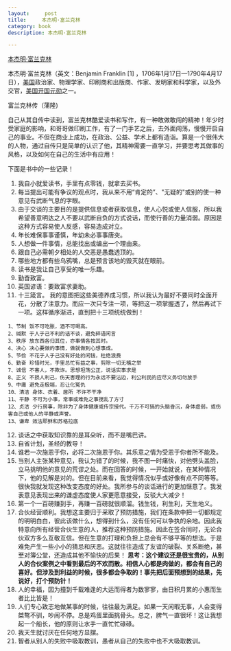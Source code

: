 ```yaml
---
layout:     post
title:     本杰明·富兰克林
category: book
description: 本杰明·富兰克林

---
```


[本杰明·富兰克林](https://baike.baidu.com/item/%E6%9C%AC%E6%9D%B0%E6%98%8E%C2%B7%E5%AF%8C%E5%85%B0%E5%85%8B%E6%9E%97/980777)

本杰明·富兰克林（英文：Benjamin Franklin \[1\]  ，1706年1月17日—1790年4月17日），[美国](https://baike.baidu.com/item/%E7%BE%8E%E5%9B%BD/125486)政治家、物理学家、印刷商和出版商、作家、发明家和科学家，以及外交官，[美国开国元勋](https://baike.baidu.com/item/%E7%BE%8E%E5%9B%BD%E5%BC%80%E5%9B%BD%E5%85%83%E5%8B%8B/772953)之一。

富兰克林传（蒲隆)



自己从其自传中读到，富兰克林酷爱读书和写作，有一种敢做敢闯的精神！年少时受家庭的影响，和哥哥做印刷工作，有了一门手艺之后，去外面闯荡，慢慢开启自己的事业。不但在商业上成功，在政治、公益、学术上都有造诣。算是一个很伟大的人物，通过自传只是简单的认识了他，其精神需要一直学习，并要思考其做事的风格，以及如何在自己的生活中有应用！

下面是书中的一些记录！

1. 我自小就爱读书，手里有点零钱，就拿去买书。
2. 每当提出可能有争议的观点时，我从来不用“肯定的”、"无疑的"或别的使一种意见有武断气息的字眼。
3. 由于交谈的主要目的是提供信息或者获取信息，使人心悦或使人信服，所以我希望善意明达之人不要以武断自负的方式说话，而使行善的力量消弱。原因是这种方式容易使人反感，容易造成对立。
4. 年长难保事事谨慎，年幼未必事事唐突。
5. 人想做一件事情，总能找出或编出一个理由来。
6. 跟自己必需朝夕相处的人交恶是愚蠢透顶的。
7. 哪些地方都有些乌鸦嘴，总是预言该地的毁灭就在眼前。
8. 读书是我让自己享受的唯一乐趣。
9. 勤奋致富。
10. 英国谚语：要致富求妻助。
11. 十三箴言。
    我的意图把这些美德养成习惯，所以我认为最好不要同时全面开花，分散了注意力。而应一次只专注一项，等把这一项掌握透了，然后再试下一项。这样循序渐进，直到把十三项统统做到！



```
1、节制 饭不可吃胀，酒不可喝高。
2、缄默 于人于己不利的话不谈，避免碎语闲言
3、秩序 放东西各归其位，亦事情各按其时。
4、决心 决心要做的事情，做就做到心想事成。
5、节俭 不花于人于己没有好处的闲钱，杜绝浪费
6、勤奋 珍惜时光，手里总忙有益之事，剪除一切无稽之举
7、诚信 不害人，不欺诈。思想坦荡公正，说话实事求是
8、正义 不损人利己，伤天害理的行为永远不要沾边，利公利民的应尽义务切勿放手
9、中庸 避免走极端，忍让化冤仇
10、清洁 身体、衣着、居所 不许不干净
11、平静 不可为小事，常事或难免之事搅乱了方寸
12、贞洁 少行房事，除非为了身体健康或传宗接代。千万不可搞的头脑昏沉，身体虚弱。或伤害自己或他人的平静或声誉。
13、谦卑 效法耶稣和苏格拉底
```

12.  谈话之中获取知识靠的是耳朵听，而不是嘴巴讲。
13.  自省计划，圣经的教导！
14.  谁若一次施恩于你，必将二次施恩于你。其乐意之情为受恩于你者所不能及。
15.  当别人主张某种意见，我认为错了的时候，我不图一时痛快，对他劈头盖脸，立马挑明他的意见的荒谬之处。而在回答的时候，一开始就说，在某种情况下，他的见解是对的。但在目前来看，我觉得情况似乎或好像有点不同等等。很快我就发现这种改变态度的好处。我所参与的谈话进行的更加惬意了。我发表意见表现出来的谦虚态度使人家更愿意接受，反驳大大减少！
16.  第一个一百磅赚到手，再赚一百磅就很顺溜。钱生钱，利生利，天生地义。
17.  合伙经营顺利。我想这主要归于采取了预防措施，我们在条款中把一切都规定的明明白白，彼此该做什么，想得到什么，没有任何可以争执的余地。因此我特意向所有经营合伙生意的人，推荐这种预防措施。因此在签合同时，无论合伙双方多么互敬互信。但在生意的打理和负担上总会有不够平等的想法。于是难免产生一些小小的猜忌和厌恶。这就往往造成了友谊的破裂、关系断绝，甚至对簿公堂，还造成其他不愉快的后果！ **思考：这个建议还是很宝贵的，从别人的合伙案例之中看到最后的不欢而散。相信人心都是肉做的，都会有自己的喜好。但涉及到利益的时候，很多都会争取的！事先把后面预想到的结果，先说好，打个预防针！**
18.  人的幸福，因为撞到千载难逢的大运而得者为数寥寥，由日积月累的小惠而生者比比皆是！
19.  人们专心致志地做某事的时候，往往最为满足。如果一天闲暇无事，人会变得桀骜不驯，吵闹不停。总是鸡蛋里面挑骨头。总之，脾气一直很坏！这让我想起一个船长，他的原则让水手一直忙忙碌碌。
20.  我天生就讨厌在任何地方显摆。
21.  智者从别人的失败中吸取教训，愚者从自己的失败中也不大吸取教训。

